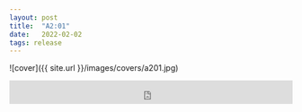 ```yaml
---
layout: post
title:  "A2:01"
date:   2022-02-02
tags: release
---
```

![cover]({{ site.url }}/images/covers/a201.jpg)
&emsp;&emsp;
<iframe style="border: 0; width: 100%; height: 42px;" src="https://bandcamp.com/EmbeddedPlayer/album=3827109391/size=small/bgcol=ffffff/linkcol=0687f5/track=2472325468/transparent=true/" seamless><a href="https://b38tn1k.bandcamp.com/album/a2-01">A2:01 by B38TN1K</a></iframe>
